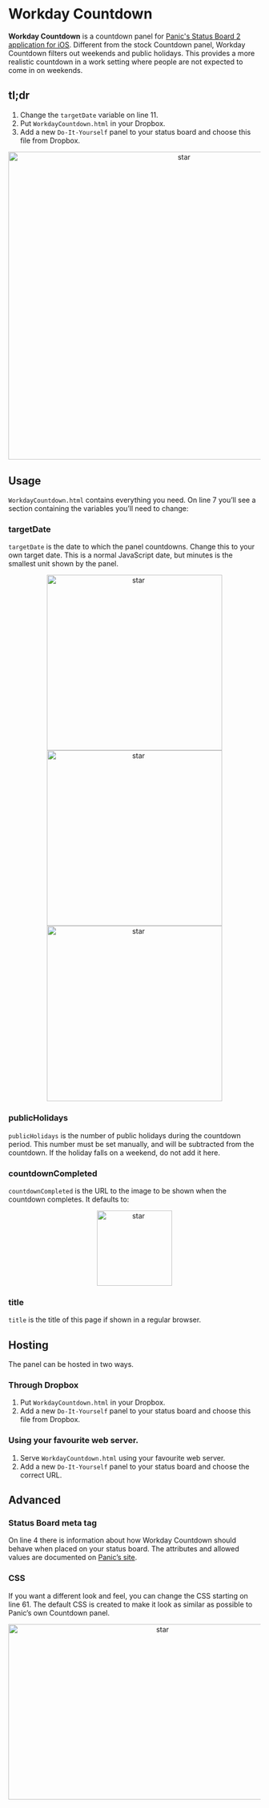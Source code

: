 # Workday Countdown
**Workday Countdown** is a countdown panel for [Panic's Status Board 2 application for iOS](https://itunes.apple.com/us/app/status-board/id449955536?mt=8&at=11l5UV). Different from the stock Countdown panel, Workday Countdown filters out weekends and public holidays. This provides a more realistic countdown in a work setting where people are not expected to come in on weekends.

## tl;dr
1. Change the `targetDate` variable on line 11.
2. Put `WorkdayCountdown.html` in your Dropbox.
3. Add a new `Do-It-Yourself` panel to your status board and choose this file from Dropbox.

<div style="width:100%; text-align:center">
	<img src="http://hjerpbakk.com/s/Setup.png" alt="star" width="686.0" height="614.5">
</div>

## Usage

`WorkdayCountdown.html` contains everything you need. On line 7 you’ll see a section containing the variables you’ll need to change:

### targetDate
`targetDate` is the date to which the panel countdowns. Change this to your own target date. This is a normal JavaScript date, but minutes is the smallest unit shown by the panel.

<div style="width:100%; text-align:center">
	<img src="http://hjerpbakk.com/s/Days-remaining.png" alt="star" width="350.0" height="350.0">
</div>

<div style="width:100%; text-align:center">
	<img src="http://hjerpbakk.com/s/Hours-remaining.png" alt="star" width="350.0" height="350.0">
</div>

<div style="width:100%; text-align:center">
	<img src="http://hjerpbakk.com/s/Minutes-remaining.png" alt="star" width="350.0" height="350.0">
</div>

### publicHolidays
`publicHolidays` is the number of public holidays during the countdown period. This number must be set manually, and will be subtracted from the countdown. If the holiday falls on a weekend, do not add it here.

### countdownCompleted
`countdownCompleted` is the URL to the image to be shown when the countdown completes. It defaults to:

<div style="width:100%; text-align:center">
	<img src="http://hjerpbakk.com/s/Countdown-completed.jpg" alt="star" width="150.0" height="150.0">
</div>

### title
`title` is the title of this page if shown in a regular browser.

## Hosting

The panel can be hosted in two ways.

### Through Dropbox

1. Put `WorkdayCountdown.html` in your Dropbox.
2. Add a new `Do-It-Yourself` panel to your status board and choose this file from Dropbox.

### Using your favourite web server.

1. Serve `WorkdayCountdown.html` using your favourite web server.
2. Add a new `Do-It-Yourself` panel to your status board and choose the correct URL.

## Advanced

### Status Board meta tag
On line 4 there is information about how Workday Countdown should behave when placed on your status board. The attributes and allowed values are documented on [Panic’s site](https://library.panic.com/status-board/diy-panels/).

### CSS
If you want a different look and feel, you can change the CSS starting on line 61. The default CSS is created to make it look as similar as possible to Panic’s own Countdown panel.

<div style="width:100%; text-align:center">
	<img src="http://hjerpbakk.com/s/Side-by-side.png" alt="star" width="600.0" height="350.0">
</div>



